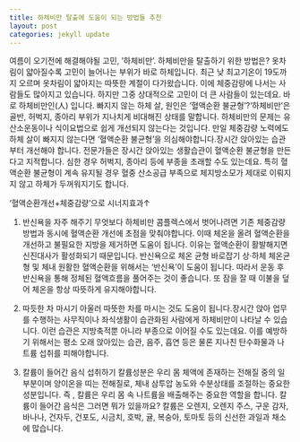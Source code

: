 ```yaml
---
title: 하체비만 탈출에 도움이 되는 방법들 추천
layout: post
categories: jekyll update
---
```


여름이 오기전에 해결해야될 고민, ’하체비만’. 하체비만을 탈출하기 위한 방법은? 
옷차림이 얇아질수록 고민이 늘어나는 부위가 바로 하체입니다. 최근 낮 최고기온이 19도까지 오르며 옷차림이 얇아지는 따뜻한 계절이 다가왔습니다. 
이에 체중감량에 나서는 사람들도 많아지고 있습니다. 하지만 그중 상대적으로 고민이 더 큰 사람들이 있는데요. 바로 하체비만인(人) 입니다. 
빠지지 않는 하체 살, 원인은 ‘혈액순환 불균형’?‘하체비만’은 골반, 허벅지, 종아리 부위가 지나치게 비대해진 상태를 말합니다. 
하체비만의 문제는 유산소운동이나 식이요법으로 쉽게 개선되지 않는다는 것입니다. 
만일 체중감량 노력에도 하체 살이 빠지지 않는다면 ‘혈액순환 불균형’을 의심해야합니다.장시간 앉아있는 습관부터 개선해야 합니다.
전문가들은 장시간 앉아있는 생활습관이 혈액순환 불균형을 만든다고 지적합니다. 심한 경우 허벅지, 종아리 등에 부종을 초래할 수도 있는데요. 
특히 혈액순환 불균형이 계속 유지될 경우 혈중 산소공급 부족으로 체지방소모가 제대로 이뤄지지 않고 하체가 두꺼워지기도 합니다.

‘혈액순환개선+체중감량’으로 시너지효과↑
1. 반신욕을 자주 해주기
무엇보다 하체비만 콤플렉스에서 벗어나려면 기존 체중감량 방법과 동시에 혈액순환 개선에 초점을 맞춰야합니다.
이때 체온을 올려 혈액순환을 개선하고 불필요한 지방을 제거하면 도움이 됩니다. 이유는 혈액순환이 활발해지면 신진대사가 활성화되기 때문입니다.
반신욕으로 체온 균형 바로잡기 상·하체 체온균형 및 체내 원활한 혈액순환을 위해서는 ‘반신욕’이 도움이 됩니다. 
따라서 운동 후 반신욕을 통해 정체된 혈액흐름을 풀어주는 것이 좋습니다. 또 잠을 잘 때 이불을 덮어 체온을 항상 따뜻하게 유지해야합니다. 


2. 따듯한 차 마시기
아울러 따뜻한 차를 마시는 것도 도움이 됩니다.장시간 앉아 업무를 수행하는 사무직이나 좌식생활이 습관화된 사람에게 하체비만이 나타날 수 있습니다. 이런 습관은 지방축적뿐 아니라 부종으로 이어질 수도 있는데요. 이를 예방하기 위해서는 평소 오래 앉아있는 습관, 음주, 흡연 등은 물론 지나친 탄수화물과 나트륨 섭취를 피해야합니다. 


3. 칼륨이 들어간 음식 섭취하기
칼륨성분은 우리 몸 체액에 존재하는 전해질 중의 일부분이며 양이온을 띠는 전해질로, 체내 삼투압 농도와 수분상태를 조절하는 중요한 성분입니다. 즉 , 칼륨은 우리 몸 속 나트륨을 배출해주는 중요한 역할을 합니다. 칼륨이 들어간 음식은 그러면 뭐가 있을까요? 칼륨은 오렌지, 오렌지 주스, 구운 감자, 바나나, 건자두, 건포도, 시금치, 호박, 귤, 복숭아, 토마토 등의 신선한 과일과 채소에 많습니다.
